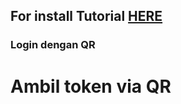 ## For install Tutorial [HERE](https://www.youtube.com/watch?v=10H6ju83gO8&t=3s)
### Login dengan QR

# Ambil token via QR
